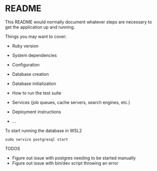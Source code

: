 # README

This README would normally document whatever steps are necessary to get the
application up and running.

Things you may want to cover:

* Ruby version

* System dependencies

* Configuration

* Database creation

* Database initialization

* How to run the test suite

* Services (job queues, cache servers, search engines, etc.)

* Deployment instructions

* ...

To start running the database in WSL2
```
sudo service postgresql start
```

TODOS
- Figure out issue with postgres needing to be started manually
- Figure out issue with bin/dev script throwing an error